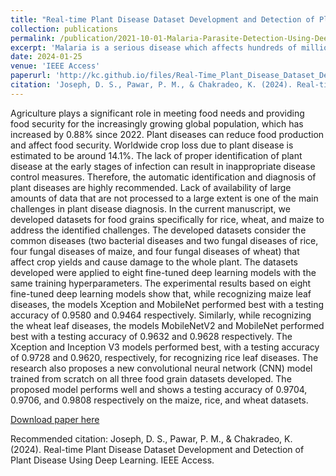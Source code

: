 ```yaml
---
title: "Real-time Plant Disease Dataset Development and Detection of Plant Disease Using Deep Learning"
collection: publications
permalink: /publication/2021-10-01-Malaria-Parasite-Detection-Using-Deep-Learning-Methods
excerpt: 'Malaria is a serious disease which affects hundreds of millions of people around the world, each year. If not treated in time, it can be fatal. Despite recent developments in malaria diagnostics, the microscopy method to detect malaria remains the most common. Unfortunately, the accuracy of microscopic diagnostics is dependent on the skill of the microscopist and limits the throughput of malaria diagnosis. With the development of Artificial Intelligence tools and Deep Learning techniques in particular, it is possible to lower the cost, while achieving an overall higher accuracy. In this paper, we present a VGG-based model and compare it with previously developed models for identifying infected cells. Our model surpasses most previously developed models in a range of the accuracy metrics. The model has an advantage of being constructed from a relatively small number of layers. This reduces the computer resources and computational time. Moreover, we test our model on two types of datasets and argue that the currently developed deep-learning-based methods cannot efficiently distinguish between infected and contaminated cells. A more precise study of suspicious regions is required.'
date: 2024-01-25
venue: 'IEEE Access'
paperurl: 'http://kc.github.io/files/Real-Time_Plant_Disease_Dataset_Development_and_Detection_of_Plant_Disease_Using_Deep_Learning.pdf'
citation: 'Joseph, D. S., Pawar, P. M., & Chakradeo, K. (2024). Real-time Plant Disease Dataset Development and Detection of Plant Disease Using Deep Learning. IEEE Access.'
---
```

Agriculture plays a significant role in meeting food needs and providing food security for the increasingly growing global population, which has increased by 0.88% since 2022. Plant diseases can reduce food production and affect food security. Worldwide crop loss due to plant disease is estimated to be around 14.1%. The lack of proper identification of plant disease at the early stages of infection can result in inappropriate disease control measures. Therefore, the automatic identification and diagnosis of plant diseases are highly recommended. Lack of availability of large amounts of data that are not processed to a large extent is one of the main challenges in plant disease diagnosis. In the current manuscript, we developed datasets for food grains specifically for rice, wheat, and maize to address the identified challenges. The developed datasets consider the common diseases (two bacterial diseases and two fungal diseases of rice, four fungal diseases of maize, and four fungal diseases of wheat) that affect crop yields and cause damage to the whole plant. The datasets developed were applied to eight fine-tuned deep learning models with the same training hyperparameters. The experimental results based on eight fine-tuned deep learning models show that, while recognizing maize leaf diseases, the models Xception and MobileNet performed best with a testing accuracy of 0.9580 and 0.9464 respectively. Similarly, while recognizing the wheat leaf diseases, the models MobileNetV2 and MobileNet performed best with a testing accuracy of 0.9632 and 0.9628 respectively. The Xception and Inception V3 models performed best, with a testing accuracy of 0.9728 and 0.9620, respectively, for recognizing rice leaf diseases. The research also proposes a new convolutional neural network (CNN) model trained from scratch on all three food grain datasets developed. The proposed model performs well and shows a testing accuracy of 0.9704, 0.9706, and 0.9808 respectively on the maize, rice, and wheat datasets.

[Download paper here](http://academicpages.github.io/files/Real-Time_Plant_Disease_Dataset_Development_and_Detection_of_Plant_Disease_Using_Deep_Learning.pdf)

Recommended citation: Joseph, D. S., Pawar, P. M., & Chakradeo, K. (2024). Real-time Plant Disease Dataset Development and Detection of Plant Disease Using Deep Learning. IEEE Access.